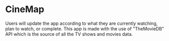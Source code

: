 # CineMap

Users will update the app according to what they are currently watching, plan to watch, or complete.
This app is made with the use of "TheMovieDB" API which is the source of all the TV shows and movies data.
